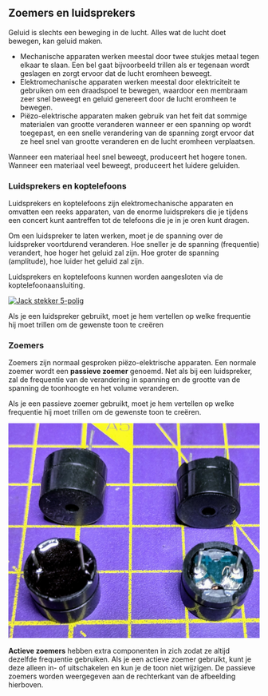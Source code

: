 ## Zoemers en luidsprekers

Geluid is slechts een beweging in de lucht. Alles wat de lucht doet bewegen, kan geluid maken.

- Mechanische apparaten werken meestal door twee stukjes metaal tegen elkaar te slaan. Een bel gaat bijvoorbeeld trillen als er tegenaan wordt geslagen en zorgt ervoor dat de lucht eromheen beweegt.
- Elektromechanische apparaten werken meestal door elektriciteit te gebruiken om een draadspoel te bewegen, waardoor een membraam zeer snel beweegt en geluid genereert door de lucht eromheen te bewegen.
- Piëzo-elektrische apparaten maken gebruik van het feit dat sommige materialen van grootte veranderen wanneer er een spanning op wordt toegepast, en een snelle verandering van de spanning zorgt ervoor dat ze heel snel van grootte veranderen en de lucht eromheen verplaatsen.

Wanneer een materiaal heel snel beweegt, produceert het hogere tonen. Wanneer een materiaal veel beweegt, produceert het luidere geluiden.

### Luidsprekers en koptelefoons

Luidsprekers en koptelefoons zijn elektromechanische apparaten en omvatten een reeks apparaten, van de enorme luidsprekers die je tijdens een concert kunt aantreffen tot de telefoons die je in je oren kunt dragen.

Om een luidspreker te laten werken, moet je de spanning over de luidspreker voortdurend veranderen. Hoe sneller je de spanning (frequentie) verandert, hoe hoger het geluid zal zijn. Hoe groter de spanning (amplitude), hoe luider het geluid zal zijn.

Luidsprekers en koptelefoons kunnen worden aangesloten via de koptelefoonaansluiting.

<a title="an3k, CC BY-SA 4.0 &lt;https://creativecommons.org/licenses/by-sa/4.0&gt;, via Wikimedia Commons" href="https://commons.wikimedia.org/wiki/File:Klinkenstecker_5-polig.jpg"><img width="512" alt="Jack stekker 5-polig" src="https://upload.wikimedia.org/wikipedia/commons/thumb/1/11/Klinkenstecker_5-polig.jpg/512px-Klinkenstecker_5-polig.jpg"></a>

Als je een luidspreker gebruikt, moet je hem vertellen op welke frequentie hij moet trillen om de gewenste toon te creëren
### Zoemers

Zoemers zijn normaal gesproken piëzo-elektrische apparaten. Een normale zoemer wordt een **passieve zoemer** genoemd. Net als bij een luidspreker, zal de frequentie van de verandering in spanning en de grootte van de spanning de toonhoogte en het volume veranderen.

Als je een passieve zoemer gebruikt, moet je hem vertellen op welke frequentie hij moet trillen om de gewenste toon te creëren.

![afbeelding van twee actieve en twee passieve zoemers](images/buzzers.jpg)

**Actieve zoemers** hebben extra componenten in zich zodat ze altijd dezelfde frequentie gebruiken. Als je een actieve zoemer gebruikt, kunt je deze alleen in- of uitschakelen en kun je de toon niet wijzigen. De passieve zoemers worden weergegeven aan de rechterkant van de afbeelding hierboven.
